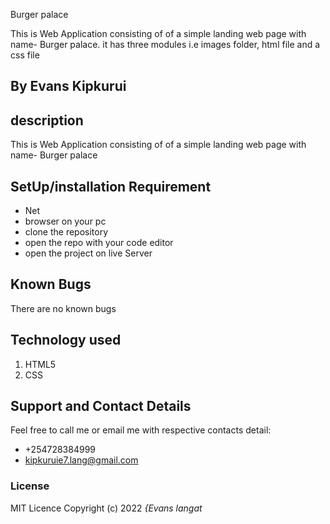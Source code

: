 Burger palace

This is Web Application consisting of  of a simple landing web page with name- Burger palace. it has three modules i.e images folder, html file and a css file
## By Evans Kipkurui
## description
This is Web Application consisting of  of a simple landing web page with name- Burger palace

## SetUp/installation Requirement
* Net
* browser on your pc
* clone the repository
* open the repo with your code editor
* open the project on live Server
## Known Bugs
There are no known bugs 

## Technology used
1. HTML5
2. CSS

## Support and Contact Details
Feel free to call me or email me with respective contacts detail:
* +254728384999
* kipkuruie7.lang@gmail.com
### License
MIT Licence
Copyright (c) 2022 *{Evans langat*